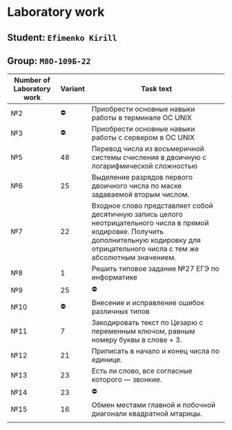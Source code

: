 # Laboratory work
## Student: `Efimenko Kirill`

## Group: `M8O-109Б-22`

| Number of Laboratory work  | Variant | Task text |
| -------------------------- | ------- | --------- |
|№2  | :no_entry:  | Приобрести основные навыки работы в терминале ОС UNIX |
|№3  | :no_entry:  | Приобрести основные навыки работы с сервером в ОС UNIX |
|№5  | 48    |  Перевод числа из восьмеричной системы счисления в двоичную с логарифмической сложностью |
|№6  | 25    | Выделение разрядов первого двоичного числа по маске задаваемой вторым числом. |
|№7  | 22    | Входное слово представляет собой десятичную запись целого неотрицательного числа в прямой кодировке. Получить дополнительную кодировку для отрицательного числа с тем же абсолютным значением. |
|№8  | 1     | Решить типовое задание №27 ЕГЭ по информатике |
|№9  | 25    | :no_entry: |
|№10 | :no_entry:  | Внесение и исправление ошибок различных типов |
|№11 | 7     |  Закодировать текст по Цезарю с переменным ключом, равным номеру буквы в слове + 3. |
|№12 | 21    | Приписать в начало и конец числа по единице. |
|№13 | 23    | Есть ли слово, все согласные которого — звонкие. |
|№14 | 23    | :no_entry: |
|№15 | 16    | Обмен местами главной и побочной диагонали квадратной мтарицы. |
| | |
